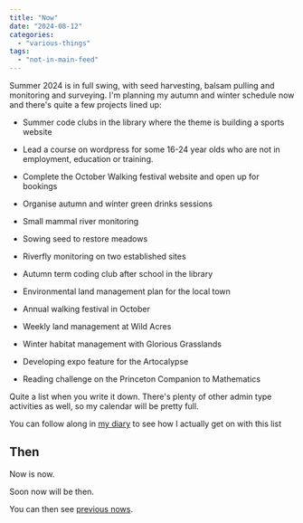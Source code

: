 ```yaml
---
title: "Now"
date: "2024-08-12"
categories: 
  - "various-things"
tags: 
  - "not-in-main-feed"
---
```


Summer 2024 is in full swing, with seed harvesting, balsam pulling and monitoring and surveying. I'm planning my autumn and winter schedule now and there's quite a few projects lined up:

- Summer code clubs in the library where the theme is building a sports website

- Lead a course on wordpress for some 16-24 year olds who are not in employment, education or training.

- Complete the October Walking festival website and open up for bookings

- Organise autumn and winter green drinks sessions

- Small mammal river monitoring

- Sowing seed to restore meadows

- Riverfly monitoring on two established sites

- Autumn term coding club after school in the library

- Environmental land management plan for the local town

- Annual walking festival in October

- Weekly land management at Wild Acres

- Winter habitat management with Glorious Grasslands

- Developing expo feature for the Artocalypse

- Reading challenge on the Princeton Companion to Mathematics

Quite a list when you write it down. There's plenty of other admin type activities as well, so my calendar will be pretty full.

You can follow along in [my diary](https://diary.uncountable.uk/) to see how I actually get on with this list

## Then

Now is now.

Soon now will be then.

You can then see [previous nows](https://thoughts.uncountable.uk/topic/then/).
